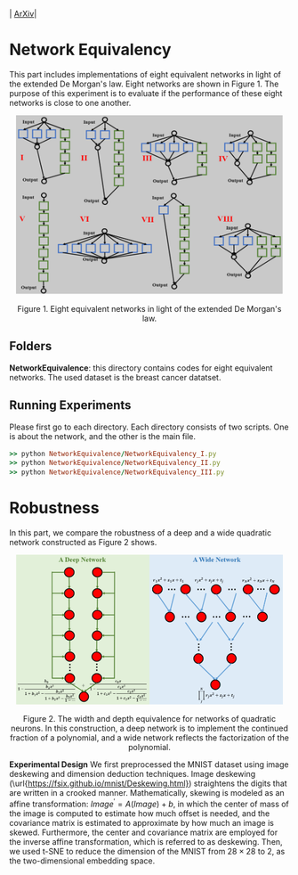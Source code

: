 | [ArXiv](https://arxiv.org/abs/2002.02515)|

# Network Equivalency
This part includes implementations of eight equivalent networks in light of the extended De Morgan's law. Eight networks are shown in Figure 1. The purpose of this experiment is to evaluate if the performance of these eight networks is close to one another.

<p align="center">
  <img width="480" src="https://github.com/FengleiFan/Duality/blob/master/equivalent_networks.png">
</p>

<p align="center">
  Figure 1. Eight equivalent networks in light of the extended De Morgan's law.
</p>


## Folders ## 
**NetworkEquivalence**: this directory contains codes for eight equivalent networks. The used dataset is the breast cancer datatset.<br/>


##  Running Experiments ## 

Please first go to each directory. Each directory consists of two scripts. One is about the network, and the other is the main file.  

```ruby
>> python NetworkEquivalence/NetworkEquivalency_I.py    
>> python NetworkEquivalence/NetworkEquivalency_II.py 
>> python NetworkEquivalence/NetworkEquivalency_III.py 
```

# Robustness
In this part, we compare the robustness of a deep and a wide quadratic network constructed as Figure 2 shows.
<p align="center">
  <img width="480" src="https://github.com/FengleiFan/Duality/blob/master/quadratic_networks.png">
</p>

<p align="center">
  Figure 2. The width and depth equivalence for networks of quadratic neurons. In this construction, a deep network is to implement the continued fraction of a polynomial, and a wide network reflects the factorization of the polynomial.
</p>

**Experimental Design** 
We first preprocessed the MNIST dataset using image deskewing and dimension deduction techniques. Image deskewing (\url{https://fsix.github.io/mnist/Deskewing.html}) straightens the digits that are written in a crooked manner. Mathematically, skewing is modeled as an affine transformation: $Image^{'} = A(Image)+b$, in which the center of mass of the image is computed to estimate how much offset is needed, and the covariance matrix is estimated to approximate by how much an image is skewed. Furthermore, the center and covariance matrix are employed for the inverse affine transformation, which is referred to as deskewing. Then, we used t-SNE to reduce the dimension of the MNIST from $28\times 28$ to $2$, as the two-dimensional embedding space. 


